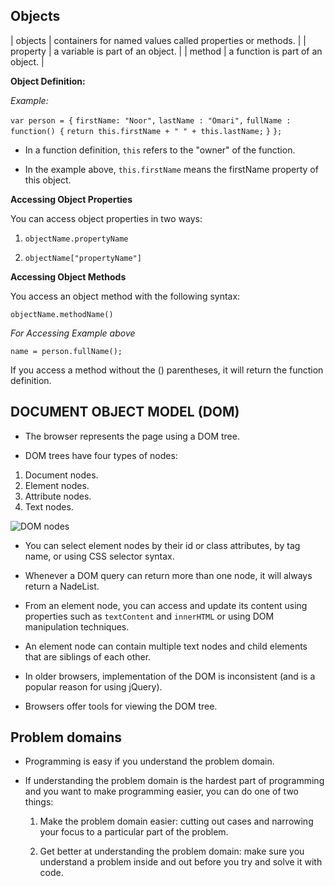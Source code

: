 ## Objects

| objects | containers for named values called properties or methods. |
| property | a variable is part of an object. |
| method | a function is part of an object. |


**Object Definition:**

*Example:*

`var person = {`
  `firstName: "Noor",`
  `lastName : "Omari",`
  `fullName : function() {`
    `return this.firstName + " " + this.lastName;`
  `}`
`};`


- In a function definition, `this` refers to the "owner" of the function.

- In the example above, `this.firstName` means the firstName property of this object.


**Accessing Object Properties**

You can access object properties in two ways:

1. `objectName.propertyName`

2. `objectName["propertyName"]`


**Accessing Object Methods**

You access an object method with the following syntax:

`objectName.methodName()`

*For Accessing Example above*

`name = person.fullName();`

If you access a method without the () parentheses, it will return the function definition.



## DOCUMENT OBJECT MODEL (DOM)


- The browser represents the page using a DOM tree.

- DOM trees have four types of nodes: 

 1. Document nodes. 
 1. Element nodes.
 1. Attribute nodes.
 1. Text nodes.

![DOM nodes](https://i.morioh.com/200725/6b050937.webp)


- You can select element nodes by their id or class attributes, by tag name, or using CSS selector syntax.

- Whenever a DOM query can return more than one node, it will always return a NadeList.

- From an element node, you can access and update its content using properties such as `textContent` and `innerHTML` or using DOM manipulation techniques.

- An element node can contain multiple text nodes and child elements that are siblings of each other.

- In older browsers, implementation of the DOM is inconsistent (and is a popular reason for using jQuery).

- Browsers offer tools for viewing the DOM tree.


## Problem domains

- Programming is easy if you understand the problem domain.
- If understanding the problem domain is the hardest part of programming and you want to make programming easier, you can do one of two things:

  1. Make the problem domain easier: cutting out cases and narrowing your focus to a particular part of the problem.
  
  2. Get better at understanding the problem domain: make sure you understand a problem inside and out before you try and solve it with code.